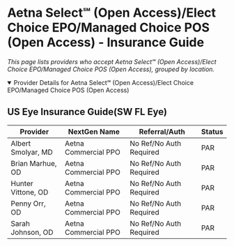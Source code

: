 # Aetna Select℠ (Open Access)/Elect Choice EPO/Managed Choice POS (Open Access) - Insurance Guide

*This page lists providers who accept Aetna Select℠ (Open Access)/Elect Choice EPO/Managed Choice POS (Open Access), grouped by location.*

<details open><summary>Provider Details for Aetna Select℠ (Open Access)/Elect Choice EPO/Managed Choice POS (Open Access)</summary>

## US Eye Insurance Guide(SW FL Eye)

| Provider | NextGen Name | Referral/Auth | Status |
|----------|-------------|--------------|--------|
| Albert Smolyar, MD | Aetna Commercial PPO | No Ref/No Auth Required | PAR |
| Brian Marhue, OD | Aetna Commercial PPO | No Ref/No Auth Required | PAR |
| Hunter Vittone, OD | Aetna Commercial PPO | No Ref/No Auth Required | PAR |
| Penny Orr, OD | Aetna Commercial PPO | No Ref/No Auth Required | PAR |
| Sarah Johnson, OD | Aetna Commercial PPO | No Ref/No Auth Required | PAR |

</details>

